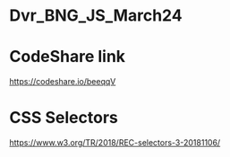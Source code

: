 # Dvr_BNG_JS_March24

# CodeShare link

https://codeshare.io/beeqqV

# CSS Selectors

https://www.w3.org/TR/2018/REC-selectors-3-20181106/
